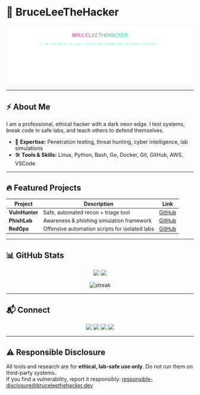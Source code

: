 # 🖤 BruceLeeTheHacker

<p align="center">
  <img src="assets/banner.svg" alt="BruceLeeTheHacker Animated Banner" />
</p>

---

## ⚡ About Me
I am a professional, ethical hacker with a dark neon edge. I test systems, break code in safe labs, and teach others to defend themselves.  

- 🧠 **Expertise:** Penetration testing, threat hunting, cyber intelligence, lab simulations  
- 🛠️ **Tools & Skills:** Linux, Python, Bash, Go, Docker, Git, GitHub, AWS, VSCode  

---

## 🔥 Featured Projects
| Project | Description | Link |
|--------|-------------|------|
| **VulnHunter** | Safe, automated recon + triage tool | [GitHub](https://github.com/bruceleethehacker/vulnhunter) |
| **PhishLab** | Awareness & phishing simulation framework | [GitHub](https://github.com/bruceleethehacker/phishlab) |
| **RedOps** | Offensive automation scripts for isolated labs | [GitHub](https://github.com/bruceleethehacker/redops-scripts) |

---

## 📊 GitHub Stats
<p align="center">
  <img src="https://github-readme-stats.vercel.app/api?username=bruceleethehacker&show_icons=true&theme=dark&hide_border=true" height="160"/>
  <img src="https://github-readme-stats.vercel.app/api/top-langs/?username=bruceleethehacker&layout=compact&theme=dark&hide_border=true" height="160"/>
</p>

<p align="center">
  <img src="https://streak-stats.demolab.com?user=bruceleethehacker&theme=dark&hide_border=true" alt="streak" />
</p>

---

## 📬 Connect
<p align="center">
  <a href="https://[linkedin.com/in/bruceleethehacker](https://www.linkedin.com/in/veda-nishanth-50a006395/)"><img src="https://img.shields.io/badge/LinkedIn-0077B5?style=for-the-badge&logo=linkedin&logoColor=white"/></a>
  <a href="https://x.com/bruceleethehacker"><img src="https://img.shields.io/badge/X-1DA1F2?style=for-the-badge&logo=twitter&logoColor=white"/></a>
  <a href="https://bruceleethehacker.dev"><img src="https://img.shields.io/badge/Website-00FFFF?style=for-the-badge&logo=vercel&logoColor=black"/></a>
  <a href="mailto:responsible-disclosure@bruceleethehacker.dev"><img src="https://img.shields.io/badge/Email-FF6C37?style=for-the-badge&logo=gmail&logoColor=white"/></a>
</p>

---

## ⚠️ Responsible Disclosure
All tools and research are for **ethical, lab-safe use only**. Do not run them on third-party systems.  
If you find a vulnerability, report it responsibly: responsible-disclosure@bruceleethehacker.dev
